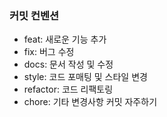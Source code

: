 ### 커밋 컨벤션
* feat: 새로운 기능 추가
* fix: 버그 수정
* docs: 문서 작성 및 수정
* style: 코드 포매팅 및 스타일 변경
* refactor: 코드 리팩토링
* chore: 기타 변경사항
커밋 자주하기
